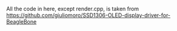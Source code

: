 All the code in here, except render.cpp, is taken from
https://github.com/giuliomoro/SSD1306-OLED-display-driver-for-BeagleBone
